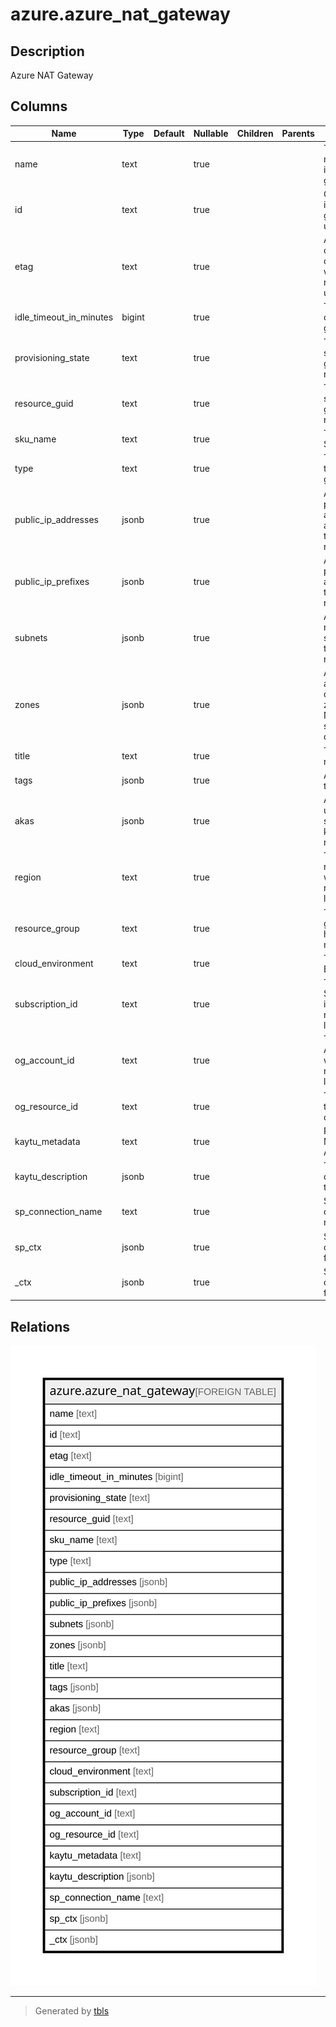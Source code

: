 # azure.azure_nat_gateway

## Description

Azure NAT Gateway

## Columns

| Name | Type | Default | Nullable | Children | Parents | Comment |
| ---- | ---- | ------- | -------- | -------- | ------- | ------- |
| name | text |  | true |  |  | The friendly name that identifies the nat gateway. |
| id | text |  | true |  |  | Contains ID to identify a nat gateway uniquely. |
| etag | text |  | true |  |  | An unique read-only string that changes whenever the resource is updated. |
| idle_timeout_in_minutes | bigint |  | true |  |  | The idle timeout of the nat gateway. |
| provisioning_state | text |  | true |  |  | The provisioning state of the nat gateway resource. |
| resource_guid | text |  | true |  |  | The provisioning state of the nat gateway resource. |
| sku_name | text |  | true |  |  | The nat gateway SKU. |
| type | text |  | true |  |  | The resource type of the nat gateway. |
| public_ip_addresses | jsonb |  | true |  |  | An array of public ip addresses associated with the nat gateway resource. |
| public_ip_prefixes | jsonb |  | true |  |  | An array of public ip prefixes associated with the nat gateway resource. |
| subnets | jsonb |  | true |  |  | An array of references to the subnets using this nat gateway resource. |
| zones | jsonb |  | true |  |  | A list of availability zones denoting the zone in which Nat Gateway should be deployed. |
| title | text |  | true |  |  | Title of the resource. |
| tags | jsonb |  | true |  |  | A map of tags for the resource. |
| akas | jsonb |  | true |  |  | Array of globally unique identifier strings (also known as) for the resource. |
| region | text |  | true |  |  | The Azure region/location in which the resource is located. |
| resource_group | text |  | true |  |  | The resource group which holds this resource. |
| cloud_environment | text |  | true |  |  | The Azure Cloud Environment. |
| subscription_id | text |  | true |  |  | The Azure Subscription ID in which the resource is located. |
| og_account_id | text |  | true |  |  | The Platform Account ID in which the resource is located. |
| og_resource_id | text |  | true |  |  | The unique ID of the resource in opengovernance. |
| kaytu_metadata | text |  | true |  |  | Platform Metadata of the Azure resource. |
| kaytu_description | jsonb |  | true |  |  | The full model description of the resource |
| sp_connection_name | text |  | true |  |  | Steampipe connection name. |
| sp_ctx | jsonb |  | true |  |  | Steampipe context in JSON form. |
| _ctx | jsonb |  | true |  |  | Steampipe context in JSON form. |

## Relations

![er](azure.azure_nat_gateway.svg)

---

> Generated by [tbls](https://github.com/k1LoW/tbls)
